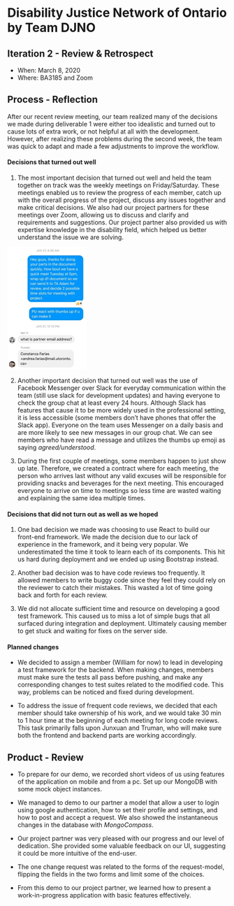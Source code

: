 # Disability Justice Network of Ontario by Team DJNO

## Iteration 2 - Review & Retrospect

- When: March 8, 2020
- Where: BA3185 and Zoom

## Process - Reflection
After our recent review meeting, our team realized many of the decisions we made during deliverable 1 were either too idealistic and turned out to cause lots of extra work, or not helpful at all with the development. However, after realizing these problems during the second week, the team was quick to adapt and made a few adjustments to improve the workflow. 
#### Decisions that turned out well

1) The most important decision that turned out well and held the team together on track was the weekly meetings on Friday/Saturday. These meetings enabled us to review the progress of each member, catch up with the overall progress of the project, discuss any issues together and make critical decisions. We also had our project partners for these meetings over Zoom, allowing us to discuss and clarify and requirements and suggestions. Our project partner also provided us with expertise knowledge in the disability field, which helped us better understand the issue we are solving.

![](img1.jpg)

2) Another important decision that turned out well was the use of Facebook Messenger over Slack for everyday communication within the team (still use slack for development updates) and having everyone to check the group chat at least every 24 hours. Although Slack has features that cause it to be more widely used in the professional setting, it is less accessible (some members don’t have phones that offer the Slack app). Everyone on the team uses Messenger on a daily basis and are more likely to see new messages in our group chat. We can see members who have read a message and utilizes the thumbs up emoji as saying *agreed/understood*.

3) During the first couple of meetings, some members happen to just show up late. Therefore, we created a contract where for each meeting, the person who arrives last without any valid excuses will be responsible for providing snacks and beverages for the next meeting. This encouraged everyone to arrive on time to meetings so less time are wasted waiting and explaining the same idea multiple times.

#### Decisions that did not turn out as well as we hoped

1) One bad decision we made was choosing to use React to build our front-end framework. We made the decision due to our lack of experience in the framework, and it being very popular. We underestimated the time it took to learn each of its components. This hit us hard during deployment and we ended up using Bootstrap instead.

2) Another bad decision was to have code reviews too frequently. It allowed members to write buggy code since they feel they could rely on the reviewer to catch their mistakes. This wasted a lot of time going back and forth for each review.

3) We did not allocate sufficient time and resource on developing a good test framework. This caused us to miss a lot of simple bugs that all surfaced during integration and deployment. Ultimately causing member to get stuck and waiting for fixes on the server side. 
#### Planned changes

- We decided to assign a member (William for now) to lead in developing a test framework for the backend. When making changes, members must make sure the tests all pass before pushing, and make any corresponding changes to test suites related to the modified code. This way, problems can be noticed and fixed during development.    

- To address the issue of frequent code reviews, we decided that each member should take ownership of his work, and we would take 30 min to 1 hour time at the beginning of each meeting for long code reviews. This task primarily falls upon Junxuan and Truman, who will make sure both the frontend and backend parts are working accordingly.

## Product - Review

- To prepare for our demo, we recorded short videos of us using features of the application on mobile and from a pc. Set up our MongoDB with some mock object instances.

- We managed to demo to our partner a model that allow a user to login using google authentication, how to set their profile and settings, and how to post and accept a request. We also showed the instantaneous changes in the database with _MongoCompass_.

- Our project partner was very pleased with our progress and our level of dedication. She provided some valuable feedback on our UI, suggesting it could be more intuitive of the end-user. 

- The one change request was related to the forms of the request-model, flipping the fields in the two forms and limit some of the choices. 

- From this demo to our project partner, we learned how to present a work-in-progress application with basic features effectively.   

